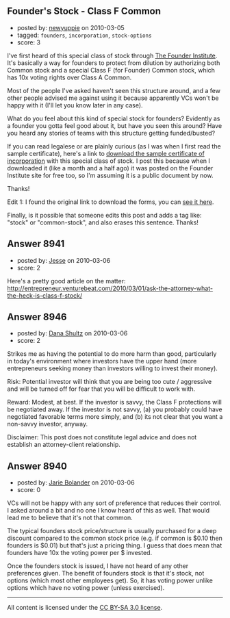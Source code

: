 ## Founder's Stock - Class F Common

- posted by: [newyuppie](https://stackexchange.com/users/-1/1961-newyuppie) on 2010-03-05
- tagged: `founders`, `incorporation`, `stock-options`
- score: 3

I've first heard of this special class of stock through [The Founder Institute][1]. It's basically a way for founders to protect from dilution by authorizing both Common stock and a special Class F (for Founder) Common stock, which has 10x voting rights over Class A Common.

Most of the people I've asked haven't seen this structure around, and a few other people advised me against using it because apparently VCs won't be happy with it (I'll let you know later in any case).

What do you feel about this kind of special stock for founders? Evidently as a founder you gotta feel good about it, but have you seen this around? Have you heard any stories of teams with this structure getting funded/busted?

If you can read legalese or are plainly curious (as I was when I first read the sample certificate), here's a link to [download the sample certificate of incorporation][2] with this special class of stock. I post this because when I downloaded it (like a month and a half ago) it was posted on the Founder Institute site for free too, so I'm assuming it is a public document by now.

Thanks!


Edit 1: I found the original link to download the forms, you can [see it here][3].

Finally, is it possible that someone edits this post and adds a tag like: "stock" or "common-stock", and also erases this sentence. Thanks!


  [1]: http://www.founderinstitute.com/
  [2]: http://newyuppie.net/blog/?attachment_id=86
  [3]: http://www.founderinstitute.com/information/agreements


## Answer 8941

- posted by: [Jesse](https://stackexchange.com/users/-1/2244-jesse) on 2010-03-06
- score: 2

Here's a pretty good article on the matter: http://entrepreneur.venturebeat.com/2010/03/01/ask-the-attorney-what-the-heck-is-class-f-stock/


## Answer 8946

- posted by: [Dana Shultz](https://stackexchange.com/users/-1/1841-dana-shultz) on 2010-03-06
- score: 2

Strikes me as having the potential to do more harm than good, particularly in today's environment where investors have the upper hand (more entrepreneurs seeking money than investors willing to invest their money).

Risk: Potential investor will think that you are being too cute / aggressive and will be turned off for fear that you will be difficult to work with.

Reward: Modest, at best. If the investor is savvy, the Class F protections will be negotiated away. If the investor is not savvy, (a) you probably could have negotiated favorable terms more simply, and (b) its not clear that you want a non-savvy investor, anyway.

Disclaimer: This post does not constitute legal advice and does not establish an attorney-client relationship.


## Answer 8940

- posted by: [Jarie Bolander](https://stackexchange.com/users/-1/585-jarie-bolander) on 2010-03-06
- score: 0

VCs will not be happy with any sort of preference that reduces their control. I asked around a bit and no one I know heard of this as well. That would lead me to believe that it's not that common.

The typical founders stock price/structure is usually purchased for a deep discount compared to the common stock price (e.g. if common is $0.10 then founders is $0.01) but that's just a pricing thing. I guess that does mean that founders have 10x the voting power per $ invested. 

Once the founders stock is issued, I have not heard of any other preferences given. The benefit of founders stock is that it's stock, not options (which most other employees get). So, it has voting power unlike options which have no voting power (unless exercised).



---

All content is licensed under the [CC BY-SA 3.0 license](https://creativecommons.org/licenses/by-sa/3.0/).
